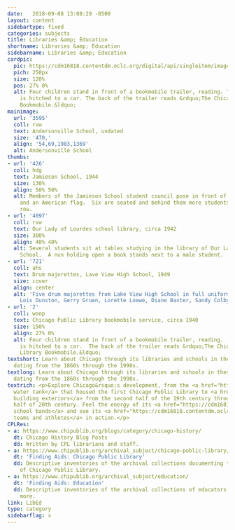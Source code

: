 ```yaml
---
date:   2018-09-08 13:08:29 -0500
layout: content
sidebartype: fixed
categories: subjects
title: Libraries &amp; Education
shortname: Libraries &amp; Education
sidebarname: Libraries &amp; Education
cardpic:
  pic: https://cdm16818.contentdm.oclc.org/digital/api/singleitem/image/woop/2/default.jpg
  pich: 250px
  size: 120%
  pos: 27% 0%
  alt: Four children stand in front of a bookmobile trailer, reading. The bookmobile
    is hitched to a car. The back of the trailer reads &rdquo;The Chicago Public Library
    Bookmobile.&ldquo;
mainimage:
  url: '3595'
  coll: rvw
  text: Andersonville School, undated
  size: '470,'
  align: '54,69,1983,1369'
  alt: Andersonville School
thumbs:
- url: '426'
  coll: hdg
  text: Jamieson School, 1944
  size: 130%
  align: 50% 50%
  alt: Members of the Jamieson School student council pose in front of a school banner
    and an American flag.  Six are seated and behind them more students stand in a
    row.
- url: '4097'
  coll: rvw
  text: Our Lady of Lourdes school library, circa 1942
  size: 300%
  align: 40% 40%
  alt: Several students sit at tables studying in the library of Our Lady of Lourdes
    School.  A nun holding open a book stands next to a male student.
- url: '721'
  coll: ahs
  text: Drum majorettes, Lave View High School, 1949
  size: cover
  align: center
  alt: 'Five drum majorettes from Lake View High School in full uniform. Caption reads:
    Lois Dunston, Gerry Gruen, Lorette Loewe, Diane Baxter, Sandy Colby, May 1949'
- url: '2'
  coll: woop
  text: Chicago Public Library bookmobile service, circa 1940
  size: 150%
  align: 27% 0%
  alt: Four children stand in front of a bookmobile trailer, reading.  The bookmobile
    is hitched to a car.  The back of the trailer reads &rdquo;The Chicago Public
    Library Bookmobile.&ldquo;
textshort: Learn about Chicago through its libraries and schools in these photographs
  dating from the 1860s through the 1990s.
textlong: Learn about Chicago through its libraries and schools in these photographs
  dating from the 1860s through the 1990s.
textrich: <p>Explore Chicago&rsquo;s development, from the <a href="http://cdm16818.contentdm.oclc.org/digital/search/collection/woop/searchterm/Water+tank/field/subjed/mode/all/conn/and/order/nosort">circular
  water tank</a> that housed the first Chicago Public Library to <a href="https://cdm16818.contentdm.oclc.org/digital/search/collection/rvw!woop!bar!ahs/searchterm/exterior%20view%20school/field/all/mode/all/conn/and/order/title/ad/asc">school
  building exteriors</a> from the second half of the 19th century through the first
  half of 20th century. Feel the energy of its <a href="https://cdm16818.contentdm.oclc.org/digital/search/collection/rvw!woop!bar!ahs/searchterm/high%20school%20band/field/all/mode/all/conn/and/order/title/ad/asc">high
  school bands</a> and see its <a href="https://cdm16818.contentdm.oclc.org/digital/search/collection/rvw!woop!bar!ahs/searchterm/sports/field/all/mode/all/conn/and/order/title/ad/asc">sports
  teams and athletes</a> in action.</p>
CPLRes:
- a: https://www.chipublib.org/blogs/category/chicago-history/
  dt: Chicago History Blog Posts
  dd: Written by CPL librarians and staff.
- a: https://www.chipublib.org/archival_subject/chicago-public-library/
  dt: 'Finding Aids: Chicago Public Library'
  dd: Descriptive inventories of the archival collections documenting the development
    of Chicago Public Library.
- a: https://www.chipublib.org/archival_subject/education/
  dt: 'Finding Aids: Education'
  dd: Descriptive inventories of the archival collections of educators, schools and
    more.
link: LibEd
type: category
sidebarflag: x
---
```

